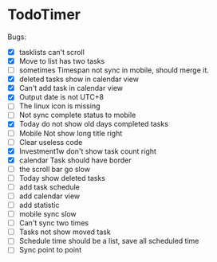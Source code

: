 # TodoTimer

Bugs:

- [X] tasklists can't scroll
- [X] Move to list has two tasks
- [ ] sometimes Timespan not sync in mobile, should merge it.
- [X] deleted tasks show in calendar view
- [X] Can't add task in calendar view
- [X] Output date is not UTC+8
- [ ] The linux icon is missing
- [ ] Not sync complete status to mobile
- [X] Today do not show old days completed tasks
- [ ] Mobile Not show long title right
- [ ] Clear useless code
- [X] Investment1w don't show task count right
- [X] calendar Task should have border
- [ ] the scroll bar go slow
- [ ] Today show deleted tasks
- [ ] add task schedule
- [ ] add calendar view
- [ ] add statistic
- [ ] mobile sync slow
- [ ] Can't sync two times
- [ ] Tasks not show moved task
- [ ] Schedule time should be a list, save all scheduled time
- [ ] Sync point to point
